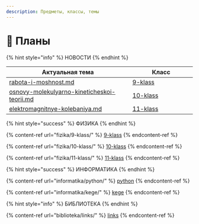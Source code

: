 ```yaml
---
description: Предметы, классы, темы
---
```


# 📒 Планы

{% hint style="info" %}
НОВОСТИ
{% endhint %}

<table data-header-hidden data-full-width="false"><thead><tr><th data-type="content-ref">Актуальная тема</th><th width="155" data-type="content-ref">Класс</th></tr></thead><tbody><tr><td><a href="fizika/9-klass/mekhanicheskie-yavleniya/rabota-i-moshnost.md">rabota-i-moshnost.md</a></td><td><a href="fizika/9-klass/">9-klass</a></td></tr><tr><td><a href="fizika/10-klass/molekulyarnaya-fizika-i-termodinamika/osnovy-molekulyarno-kineticheskoi-teorii.md">osnovy-molekulyarno-kineticheskoi-teorii.md</a></td><td><a href="fizika/10-klass/">10-klass</a></td></tr><tr><td><a href="fizika/11-klass/kolebaniya-i-volny/elektromagnitnye-kolebaniya.md">elektromagnitnye-kolebaniya.md</a></td><td><a href="fizika/11-klass/">11-klass</a></td></tr></tbody></table>

{% hint style="success" %}
ФИЗИКА
{% endhint %}

{% content-ref url="fizika/9-klass/" %}
[9-klass](fizika/9-klass/)
{% endcontent-ref %}

{% content-ref url="fizika/10-klass/" %}
[10-klass](fizika/10-klass/)
{% endcontent-ref %}

{% content-ref url="fizika/11-klass/" %}
[11-klass](fizika/11-klass/)
{% endcontent-ref %}

{% hint style="success" %}
ИНФОРМАТИКА
{% endhint %}

{% content-ref url="informatika/python/" %}
[python](informatika/python/)
{% endcontent-ref %}

{% content-ref url="informatika/kege/" %}
[kege](informatika/kege/)
{% endcontent-ref %}

{% hint style="info" %}
БИБЛИОТЕКА
{% endhint %}

{% content-ref url="biblioteka/links/" %}
[links](biblioteka/links/)
{% endcontent-ref %}
